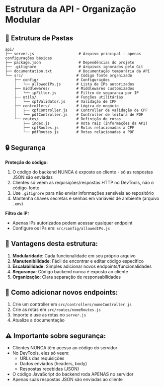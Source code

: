 # Estrutura da API - Organização Modular

## 📁 Estrutura de Pastas

```
api/
├── server.js                    # Arquivo principal - apenas configurações básicas
├── package.json                 # Dependências do projeto
├── .gitignore                   # Arquivos ignorados pelo Git
├── documentation.txt            # Documentação temporária da API
└── src/                        # Código fonte organizado
    ├── config/                 # Configurações
    │   └── allowedIPs.js       # Lista de IPs autorizados
    ├── middlewares/            # Middlewares customizados
    │   └── ipFilter.js         # Filtro de segurança por IP
    ├── utils/                  # Funções utilitárias
    │   └── cpfValidator.js     # Validação de CPF
    ├── controllers/            # Lógica de negócio
    │   ├── cpfController.js    # Controller de validação de CPF
    │   └── pdfController.js    # Controller de leitura de PDF
    └── routes/                 # Definição de rotas
        ├── index.js            # Rota raiz (informações da API)
        ├── cpfRoutes.js        # Rotas relacionadas a CPF
        └── pdfRoutes.js        # Rotas relacionadas a PDF
```

## 🔒 Segurança

**Proteção do código:**
1. O código do backend NUNCA é exposto ao cliente - só as respostas JSON são enviadas
2. Clientes só veem as requisições/respostas HTTP no DevTools, não o código-fonte
3. Use `.gitignore` para não enviar informações sensíveis ao repositório
4. Mantenha chaves secretas e senhas em variáveis de ambiente (arquivo `.env`)

**Filtro de IP:**
- Apenas IPs autorizados podem acessar qualquer endpoint
- Configure os IPs em: `src/config/allowedIPs.js`

## 📝 Vantagens desta estrutura:

1. **Modularidade**: Cada funcionalidade em seu próprio arquivo
2. **Manutenibilidade**: Fácil de encontrar e editar código específico
3. **Escalabilidade**: Simples adicionar novos endpoints/funcionalidades
4. **Segurança**: Código backend nunca é exposto ao cliente
5. **Organização**: Clara separação de responsabilidades

## 🚀 Como adicionar novos endpoints:

1. Crie um controller em `src/controllers/nomeController.js`
2. Crie as rotas em `src/routes/nomeRoutes.js`
3. Importe e use as rotas no `server.js`
4. Atualize a documentação

## ⚠️ Importante sobre segurança:

- Clientes NUNCA têm acesso ao código do servidor
- No DevTools, eles só veem:
  - URLs das requisições
  - Dados enviados (headers, body)
  - Respostas recebidas (JSON)
- O código JavaScript do backend roda APENAS no servidor
- Apenas suas respostas JSON são enviadas ao cliente
